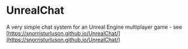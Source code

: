 # UnrealChat
A very simple chat system for an Unreal Engine multiplayer game - see [https://snorristurluson.github.io/UnrealChat/](https://snorristurluson.github.io/UnrealChat/)

